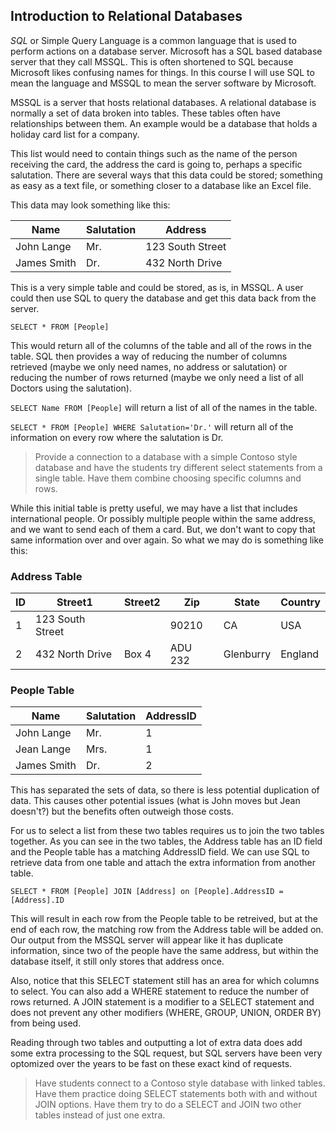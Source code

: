 ## Introduction to Relational Databases ##

*SQL* or Simple Query Language is a common language that is used to perform actions on a database server. Microsoft has a SQL based database server that they call MSSQL. This is often shortened to SQL because Microsoft likes confusing names for things. In this course I will use SQL to mean the language and MSSQL to mean the server software by Microsoft.

MSSQL is a server that hosts relational databases. A relational database is normally a set of data broken into tables. These tables often have relationships between them. An example would be a database that holds a holiday card list for a company.

This list would need to contain things such as the name of the person receiving the card, the address the card is going to, perhaps a specific salutation. There are several ways that this data could be stored; something as easy as a text file, or something closer to a database like an Excel file.

This data may look something like this:

| Name | Salutation | Address |
| ---- | ---------- | ------- |
| John Lange | Mr. | 123 South Street |
| James Smith | Dr. | 432 North Drive |

This is a very simple table and could be stored, as is, in MSSQL. A user could then use SQL to query the database and get this data back from the server.

`SELECT * FROM [People]`

This would return all of the columns of the table and all of the rows in the table. SQL then provides a way of reducing the number of columns retrieved (maybe we only need names, no address or salutation) or reducing the number of rows returned (maybe we only need a list of all Doctors using the salutation).

`SELECT Name FROM [People]` will return a list of all of the names in the table.

`SELECT * FROM [People] WHERE Salutation='Dr.'` will return all of the information on every row where the salutation is Dr.

> Provide a connection to a database with a simple Contoso style database and have the students try different select statements from a single table. Have them combine choosing specific columns and rows.

While this initial table is pretty useful, we may have a list that includes international people. Or possibly multiple people within the same address, and we want to send each of them a card. But, we don't want to copy that same information over and over again. So what we may do is something like this:

### Address Table ###
| ID | Street1 | Street2 | Zip | State | Country |
| -- | ------- | ------- | --- | ----- | ------- |
| 1 | 123 South Street | | 90210 | CA | USA |
| 2 | 432 North Drive | Box 4 | ADU 232 | Glenburry | England |

### People Table ###
| Name | Salutation | AddressID |
| ---- | ---------- | --------- |
| John Lange | Mr. | 1 |
| Jean Lange | Mrs. | 1 |
| James Smith | Dr. | 2 |

This has separated the sets of data, so there is less potential duplication of data. This causes other potential issues (what is John moves but Jean doesn't?) but the benefits often outweigh those costs.

For us to select a list from these two tables requires us to join the two tables together. As you can see in the two tables, the Address table has an ID field and the People table has a matching AddressID field. We can use SQL to retrieve data from one table and attach the extra information from another table.

`SELECT * FROM [People] JOIN [Address] on [People].AddressID = [Address].ID`

This will result in each row from the People table to be retreived, but at the end of each row, the matching row from the Address table will be added on. Our output from the MSSQL server will appear like it has duplicate information, since two of the people have the same address, but within the database itself, it still only stores that address once.

Also, notice that this SELECT statement still has an area for which columns to select. You can also add a WHERE statement to reduce the number of rows returned. A JOIN statement is a modifier to a SELECT statement and does not prevent any other modifiers (WHERE, GROUP, UNION, ORDER BY) from being used.

Reading through two tables and outputting a lot of extra data does add some extra processing to the SQL request, but SQL servers have been very optomized over the years to be fast on these exact kind of requests.

> Have students connect to a Contoso style database with linked tables. Have them practice doing SELECT statements both with and without JOIN options. Have them try to do a SELECT and JOIN two other tables instead of just one extra.

